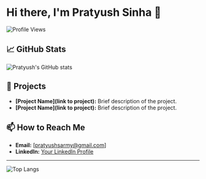 
<!--
**pratyushsinhaa/pratyushsinhaa** is a ✨ _special_ ✨ repository because its `README.md` (this file) appears on your GitHub profile.

Here are some ideas to get you started:

- 🔭 I’m currently working on ...
- 🌱 I’m currently learning ...
- 👯 I’m looking to collaborate on ...
- 🤔 I’m looking for help with ...
- 💬 Ask me about ...
- 📫 How to reach me: ...
- 😄 Pronouns: ...
- ⚡ Fun fact: ...
-->
# Hi there, I'm Pratyush Sinha 👋

![Profile Views](https://komarev.com/ghpvc/?username=pratyushsinhaa&color=blue)

<!--## About Me
I'm a passionate developer interested in Pytho. I love to explore new technologies and continuously improve my skills. My goal is to contribute to impactful projects and collaborate with like-minded individuals.

## 🔧 Technologies & Tools
- **Languages:** [List of languages you know, e.g., Python, JavaScript, etc.]
- **Frameworks:** [List of frameworks you use, e.g., React, Django, etc.]
- **Tools:** [List of tools you use, e.g., Git, Docker, etc.]        -->

## 📈 GitHub Stats
![Pratyush's GitHub stats](https://github-readme-stats.vercel.app/api?username=pratyushsinhaa&show_icons=true&theme=radical)

## 🚀 Projects
- **[Project Name](link to project):** Brief description of the project.
- **[Project Name](link to project):** Brief description of the project.

## 📫 How to Reach Me
- **Email:** [pratyushsarmy@gmail.com]
- **LinkedIn:** [Your LinkedIn Profile]([https://www.linkedin.com/in/yourprofile](https://www.linkedin.com/in/pratyush-sinha-b4824a251/))
<!-- - **Twitter:** [@yourtwitterhandle](https://twitter.com/yourtwitterhandle)

## 🌐 Blog
Check out my latest articles on [Your Blog](link to your blog).

## 🏆 Achievements
- [Achievement 1]
- [Achievement 2]
- [Achievement 3]

## 💬 Let's Connect!
Feel free to reach out to me for collaboration or just a friendly chat. I'm always open to new opportunities and ideas.     -->

---

![Top Langs](https://github-readme-stats.vercel.app/api/top-langs/?username=pratyushsinhaa&layout=compact&theme=radical)
